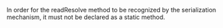 In order for the readResolve method to be recognized by the serialization mechanism, it must not be declared as a static method.